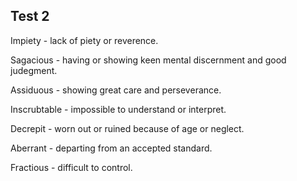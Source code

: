 ## Test 2
Impiety - lack of piety or reverence.

Sagacious - having or showing keen mental discernment and good judegment.

Assiduous - showing great care and perseverance.

Inscrubtable - impossible to understand or interpret.

Decrepit - worn out or ruined because of age or neglect.

Aberrant - departing from an accepted standard.

Fractious - difficult to control.

